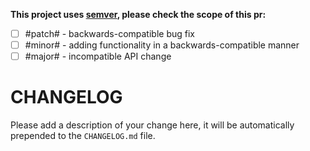 **This project uses [semver](semver.org), please check the scope of this pr:**

- [ ] #patch# - backwards-compatible bug fix
- [ ] #minor# - adding functionality in a backwards-compatible manner
- [ ] #major# - incompatible API change

# CHANGELOG

Please add a description of your change here, it will be automatically prepended to the `CHANGELOG.md` file.
